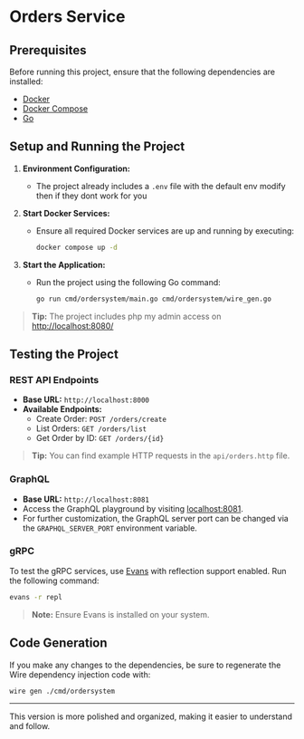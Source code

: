 # Orders Service

## Prerequisites

Before running this project, ensure that the following dependencies are installed:

- [Docker](https://www.docker.com/)
- [Docker Compose](https://docs.docker.com/compose/)
- [Go](https://golang.org/)

## Setup and Running the Project

1. **Environment Configuration:**

   - The project already includes a `.env` file with the default env modify then if they dont work for you

2. **Start Docker Services:**

   - Ensure all required Docker services are up and running by executing:
     ```bash
     docker compose up -d
     ```

3. **Start the Application:**
   - Run the project using the following Go command:
     ```bash
     go run cmd/ordersystem/main.go cmd/ordersystem/wire_gen.go
     ```

> **Tip:** The project includes php my admin access on [http://localhost:8080/](http://localhost:8080/)

## Testing the Project

### REST API Endpoints

- **Base URL:** `http://localhost:8000`
- **Available Endpoints:**
  - Create Order: `POST /orders/create`
  - List Orders: `GET /orders/list`
  - Get Order by ID: `GET /orders/{id}`

> **Tip:** You can find example HTTP requests in the `api/orders.http` file.

### GraphQL

- **Base URL:** `http://localhost:8081`
- Access the GraphQL playground by visiting [localhost:8081](http://localhost:8081).
- For further customization, the GraphQL server port can be changed via the `GRAPHQL_SERVER_PORT` environment variable.

### gRPC

To test the gRPC services, use [Evans](https://github.com/ktr0731/evans) with reflection support enabled. Run the following command:

```bash
evans -r repl
```

> **Note:** Ensure Evans is installed on your system.

## Code Generation

If you make any changes to the dependencies, be sure to regenerate the Wire dependency injection code with:

```bash
wire gen ./cmd/ordersystem
```

---

This version is more polished and organized, making it easier to understand and follow.

